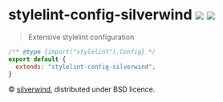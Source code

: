 # stylelint-config-silverwind [![](https://img.shields.io/npm/v/stylelint-config-silverwind.svg)](https://www.npmjs.org/package/stylelint-config-silverwind) [![](https://img.shields.io/badge/licence-bsd-blue.svg)](https://raw.githubusercontent.com/silverwind/stylelint-config-silverwind/master/LICENSE)
> Extensive stylelint configuration

```js
/** @type {import("stylelint").Config} */
export default {
  extends: "stylelint-config-silverwind",
}
```

© [silverwind](https://github.com/silverwind), distributed under BSD licence.
